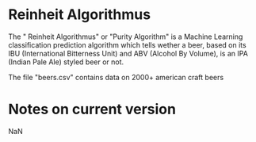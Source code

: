 # Reinheit Algorithmus

The " Reinheit Algorithmus" or "Purity Algorithm" is a Machine Learning classification prediction algorithm which tells wether a beer, based on its IBU (International Bitterness Unit) and ABV (Alcohol By Volume), is an IPA (Indian Pale Ale) styled beer or not.

The file "beers.csv" contains data on 2000+ american craft beers

# Notes on current version
NaN
